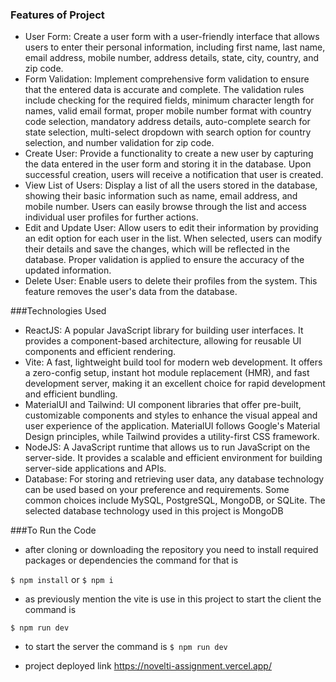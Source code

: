 ### Features of Project

- User Form: Create a user form with a user-friendly interface that allows users to enter their personal information, including first name, last name, email address, mobile number, address details, state, city, country, and zip code.
- Form Validation: Implement comprehensive form validation to ensure that the entered data is accurate and complete. The validation rules include checking for the required fields, minimum character length for names, valid email format, proper mobile number format with country code selection, mandatory address details, auto-complete search for state selection, multi-select dropdown with search option for country selection, and number validation for zip code.
- Create User: Provide a functionality to create a new user by capturing the data entered in the user form and storing it in the database. Upon successful creation, users will receive a notification that user is created.
- View List of Users: Display a list of all the users stored in the database, showing their basic information such as name, email address, and mobile number. Users can easily browse through the list and access individual user profiles for further actions.
- Edit and Update User: Allow users to edit their information by providing an edit option for each user in the list. When selected, users can modify their details and save the changes, which will be reflected in the database. Proper validation is applied to ensure the accuracy of the updated information.
- Delete User: Enable users to delete their profiles from the system. This feature removes the user's data from the database.

###Technologies Used
- ReactJS: A popular JavaScript library for building user interfaces. It provides a component-based architecture, allowing for reusable UI components and efficient rendering.
- Vite: A fast, lightweight build tool for modern web development. It offers a zero-config setup, instant hot module replacement (HMR), and fast development server, making it an excellent choice for rapid development and efficient bundling.
- MaterialUI and Tailwind: UI component libraries that offer pre-built, customizable components and styles to enhance the visual appeal and user experience of the application. MaterialUI follows Google's Material Design principles, while Tailwind provides a utility-first CSS framework.
- NodeJS: A JavaScript runtime that allows us to run JavaScript on the server-side. It provides a scalable and efficient environment for building server-side applications and APIs.
- Database: For storing and retrieving user data, any database technology can be used based on your preference and requirements. Some common choices include MySQL, PostgreSQL, MongoDB, or SQLite. The selected database technology used in this project is MongoDB

###To Run the Code
- after cloning or downloading the repository you need to install required packages or dependencies the command for that is 

`$ npm install` or `$ npm i`
- as previously mention the vite is use in this project to start the client the command is

`$ npm run dev`

- to start the server the command is 
`$ npm run dev`

- project deployed link 
<https://novelti-assignment.vercel.app/>